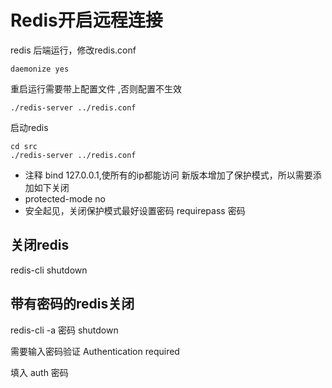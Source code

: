# Redis开启远程连接

redis 后端运行，修改redis.conf
```
daemonize yes
```
重启运行需要带上配置文件 ,否则配置不生效
```
./redis-server ../redis.conf
```
启动redis
```
cd src
./redis-server ../redis.conf
```
+ 注释 bind 127.0.0.1,使所有的ip都能访问
新版本增加了保护模式，所以需要添加如下关闭
+ protected-mode no
+ 安全起见，关闭保护模式最好设置密码 requirepass 密码  
  

## 关闭redis
redis-cli  shutdown

## 带有密码的redis关闭
redis-cli -a 密码 shutdown

需要输入密码验证  Authentication required

填入 auth 密码
